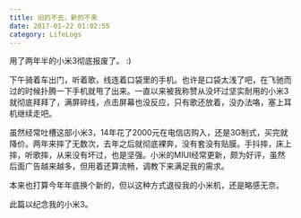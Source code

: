 ```yaml
---
title: 旧的不去，新的不来
date: 2017-01-22 01:02:55
category: LifeLogs
---
```


用了两年半的小米3彻底报废了。 :)

下午骑着车出门，听着歌，线连着口袋里的手机。也许是口袋太浅了吧，在飞驰而过的时候扑腾一下手机就甩了出来。一直以来被我称赞从没坏过坚实耐用的小米3就彻底拜拜了，满屏碎线，点击屏幕也没反应，只有歌还放着，没办法咯，塞上耳机继续走吧。

虽然经常吐槽这部小米3，14年花了2000元在电信店购入，还是3G制式，买完就降价。两年来摔了无数次，去年之后就彻底裸奔，没有套没有贴膜。手抖摔，床上摔，听歌摔，从来没有坏过，也是坚强。小米的MIUI经常更新，颇为好评，虽然后面广告越来越多，但用着还算流畅，调教下来满足我的需求。

本来也打算今年年底换个新的，但以这种方式退役我的小米机，还是略感无奈。

此篇以纪念我的小米3。
